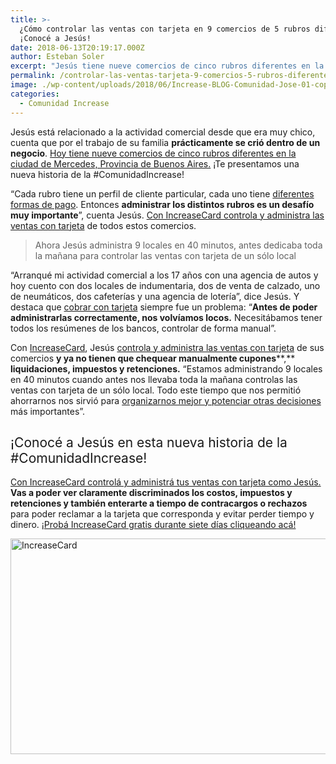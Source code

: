 ```yaml
---
title: >-
  ¿Cómo controlar las ventas con tarjeta en 9 comercios de 5 rubros diferentes?
  ¡Conocé a Jesús!
date: 2018-06-13T20:19:17.000Z
author: Esteban Soler
excerpt: "Jesús tiene nueve comercios de cinco rubros diferentes en la ciudad de Mercedes, Provincia de Buenos Aires. ¡Te presentamos una nueva historia de la\_#ComunidadIncrease!"
permalink: /controlar-las-ventas-tarjeta-9-comercios-5-rubros-diferentes/
image: ./wp-content/uploads/2018/06/Increase-BLOG-Comunidad-Jose-01-copia.jpg
categories:
  - Comunidad Increase
---
```

<span style="font-weight: 400;">Jesús está relacionado a la actividad comercial desde que era muy chico, cuenta que por el trabajo de su familia </span>**prácticamente se crió dentro de un negocio**<span style="font-weight: 400;">. </span>[<span style="font-weight: 400;">Hoy tiene nueve comercios de cinco rubros diferentes en la ciudad de Mercedes, Provincia de Buenos Aires.</span>](https://www.youtube.com/watch?v=wK_kGr8tY9M) <span style="font-weight: 400;">¡Te presentamos una nueva historia de la </span><span style="font-weight: 400;">#ComunidadIncrease!</span>

<span style="font-weight: 400;">“Cada rubro tiene un perfil de cliente particular, cada uno tiene </span>[<span style="font-weight: 400;">diferentes formas de pago</span>](https://increasecard.com/opciones-cobrar-con-tarjeta/)<span style="font-weight: 400;">. Entonces </span>**administrar los distintos rubros es un desafío muy importante**<span style="font-weight: 400;">”, cuenta Jesús. </span>[<span style="font-weight: 400;">Con IncreaseCard controla y administra las ventas con tarjeta</span>](https://increasecard.com/controla-tus-ventas-tarjeta-increasecard/) <span style="font-weight: 400;">de todos estos comercios. </span>

> <span style="font-weight: 400;">Ahora Jesús administra 9 locales en 40 minutos, antes dedicaba toda la mañana para controlar las ventas con tarjeta de un sólo local</span>

<span style="font-weight: 400;">“Arranqué mi actividad comercial a los 17 años con una agencia de autos y hoy cuento con dos locales de indumentaria, dos de venta de calzado, uno de neumáticos, dos cafeterías y una agencia de lotería”, dice Jesús. Y destaca que </span>[<span style="font-weight: 400;">cobrar con tarjeta</span>](https://increasecard.com/cobrar-con-tarjeta-cinco-datos-clave/) <span style="font-weight: 400;">siempre fue un problema: “</span>**Antes de poder administrarlas correctamente, nos volvíamos locos.** <span style="font-weight: 400;">Necesitábamos tener todos los resúmenes de los bancos, controlar de forma manual”.</span>

<span style="font-weight: 400;">Con </span>[<span style="font-weight: 400;">IncreaseCard</span>](http://bit.ly/Increase-Blog)<span style="font-weight: 400;">, Jesús </span>[<span style="font-weight: 400;">controla y administra las ventas con tarjeta</span>](https://increasecard.com/ventas-tarjeta-credito-controlar-las-transacciones-no-perder-dinero/) <span style="font-weight: 400;">de sus comercios </span>**y ya no tienen que chequear manualmente cupones****,** **liquidaciones, impuestos y retenciones.** <span style="font-weight: 400;">“Estamos administrando 9 locales en 40 minutos cuando antes nos llevaba toda la mañana controlas las ventas con tarjeta de un sólo local. Todo este tiempo que nos permitió ahorrarnos nos sirvió para </span>[<span style="font-weight: 400;">organizarnos mejor y potenciar otras decisiones</span>](https://increasecard.com/necesito-mejorar-la-administracion-negocio/) <span style="font-weight: 400;">más importantes”.</span>

## <span style="font-weight: 400;">¡Conocé a Jesús en esta nueva historia de la #ComunidadIncrease!</span>



[<span style="font-weight: 400;">Con IncreaseCard controlá y administrá tus ventas con tarjeta como Jesús.</span>](http://bit.ly/Increase-Blog) **Vas a poder ver claramente discriminados los costos, impuestos y retenciones y también enterarte a tiempo de contracargos o rechazos** <span style="font-weight: 400;">para poder reclamar a la tarjeta que corresponda y evitar perder tiempo y dinero. </span>[<span style="font-weight: 400;">¡Probá IncreaseCard gratis durante siete días cliqueando acá!</span>](http://bit.ly/Increase-Blog)

[<img class="aligncenter wp-image-2937 size-full" src="https://d1nzec96y7u1ro.cloudfront.net/wp-content/uploads/2018/02/04133256/Banner.png" alt="IncreaseCard" width="1001" height="345" srcset="https://d1nzec96y7u1ro.cloudfront.net/wp-content/uploads/2018/02/04133256/Banner.png 1001w, https://d1nzec96y7u1ro.cloudfront.net/wp-content/uploads/2018/02/04133256/Banner-300x103.png 300w, https://d1nzec96y7u1ro.cloudfront.net/wp-content/uploads/2018/02/04133256/Banner-768x265.png 768w" sizes="(max-width: 1001px) 100vw, 1001px" />](http://bit.ly/Increase-Blog)
